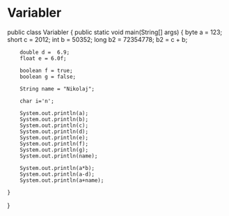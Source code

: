 # Variabler




public class Variabler {
    public static void main(String[] args) {
        byte a = 123;
        short c = 2012;
        int b = 50352;
        long b2 = 72354778;
        b2 = c + b;

        double d =  6.9;
        float e = 6.0f;

        boolean f = true;
        boolean g = false;

        String name = "Nikolaj";

        char i='n';

        System.out.println(a);
        System.out.println(b);
        System.out.println(c);
        System.out.println(d);
        System.out.println(e);
        System.out.println(f);
        System.out.println(g);
        System.out.println(name);

        System.out.println(a*b);
        System.out.println(a-d);
        System.out.println(a+name);

    }
}
